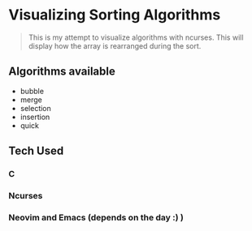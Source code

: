 # Visualizing Sorting Algorithms

> This is my attempt to visualize algorithms with ncurses.
> This will display how the array is rearranged during the sort.

## Algorithms available
- bubble
- merge
- selection
- insertion
- quick

## Tech Used
### C
### Ncurses
### Neovim and Emacs (depends on the day :) )
